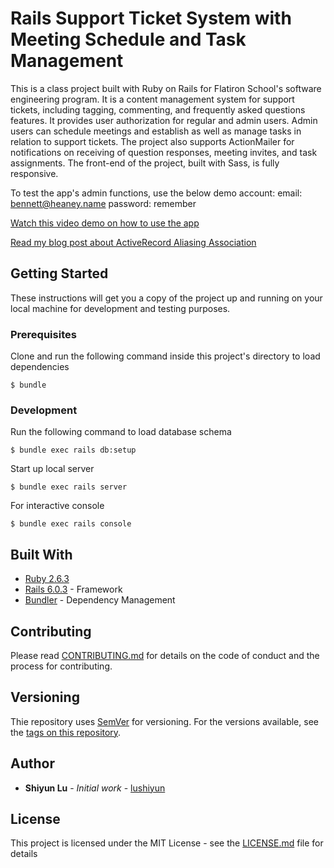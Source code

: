 # Rails Support Ticket System with Meeting Schedule and Task Management

This is a class project built with Ruby on Rails for Flatiron School's software engineering program. It is a content management system for support tickets, including tagging, commenting, and frequently asked questions features. It provides user authorization for regular and admin users. Admin users can schedule meetings and establish as well as manage tasks in relation to support tickets. The project also supports ActionMailer for notifications on receiving of question responses, meeting invites, and task assignments. The front-end of the project, built with Sass, is fully responsive.

To test the app's admin functions, use the below demo account:
email: bennett@heaney.name
password: remember

[Watch this video demo on how to use the app](https://youtu.be/5bk0_t-nwgg)

[Read my blog post about ActiveRecord Aliasing Association](https://medium.com/@lushiyun/using-aliasing-associations-for-intuitive-development-reflections-from-a-rails-project-faea6c66f9af)

## Getting Started

These instructions will get you a copy of the project up and running on your local machine for development and testing purposes.

### Prerequisites

Clone and run the following command inside this project's directory to load dependencies

    $ bundle

### Development

Run the following command to load database schema

    $ bundle exec rails db:setup

Start up local server

    $ bundle exec rails server

For interactive console

    $ bundle exec rails console

## Built With

* [Ruby 2.6.3](https://www.ruby-lang.org/en/news/2019/04/17/ruby-2-6-3-released/)
* [Rails 6.0.3](https://rubyonrails.org/) - Framework
* [Bundler](https://bundler.io/) - Dependency Management

## Contributing

Please read [CONTRIBUTING.md](https://gist.github.com/lushiyun/c8af9e2f2d6470468cfc37aa28f6edeb) for details on the code of conduct and the process for contributing.

## Versioning

Thie repository uses [SemVer](http://semver.org/) for versioning. For the versions available, see the [tags on this repository](https://github.com/lushiyun/sinatra-classmate-directory-app/tags). 

## Author

* **Shiyun Lu** - *Initial work* - [lushiyun](https://github.com/lushiyun)

## License

This project is licensed under the MIT License - see the [LICENSE.md](LICENSE.md) file for details
